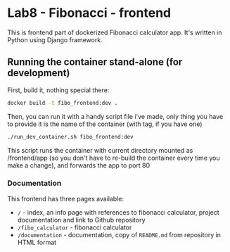 # Lab8 - Fibonacci - frontend

This is frontend part of dockerized Fibonacci calculator app. It's written in Python using Django framework.

## Running the container stand-alone (for development)

First, build it, nothing special there:

```bash
docker build -t fibo_frontend:dev .
```

Then, you can run it with a handy script file i've made, only thing you have to provide it is the name of the container (with tag, if you have one)

```bash
./run_dev_container.sh fibo_frontend:dev
```

This script runs the container with current directory mounted as /frontend/app (so you don't have to re-build the container every time you make a change), and forwards the app to port 80

### Documentation

This frontend has three pages available:

* `/` - index, an info page with references to fibonacci calculator, project documentation and link to Github repository
* `/fibo_calculator` - fibonacci calculator
* `/documentation` - documentation, copy of `README.md` from repository in HTML format
